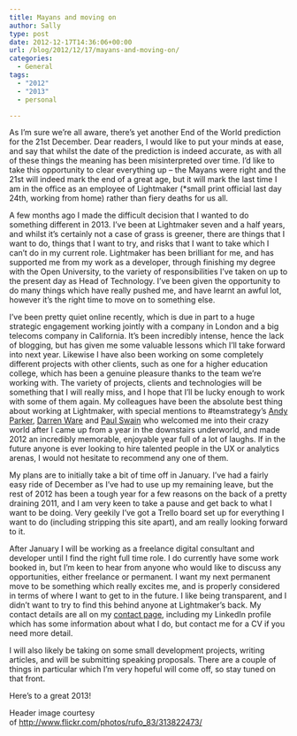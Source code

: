 ```yaml
---
title: Mayans and moving on
author: Sally
type: post
date: 2012-12-17T14:36:06+00:00
url: /blog/2012/12/17/mayans-and-moving-on/
categories:
  - General
tags:
  - "2012"
  - "2013"
  - personal

---
```

As I&#8217;m sure we&#8217;re all aware, there&#8217;s yet another End of the World prediction for the 21st December. Dear readers, I would like to put your minds at ease, and say that whilst the date of the prediction is indeed accurate, as with all of these things the meaning has been misinterpreted over time. I&#8217;d like to take this opportunity to clear everything up &#8211; the Mayans were right and the 21st will indeed mark the end of a great age, but it will mark the last time I am in the office as an employee of Lightmaker (*small print official last day 24th, working from home) rather than fiery deaths for us all.

A few months ago I made the difficult decision that I wanted to do something different in 2013. I&#8217;ve been at Lightmaker seven and a half years, and whilst it&#8217;s certainly not a case of grass is greener, there are things that I want to do, things that I want to try, and risks that I want to take which I can&#8217;t do in my current role. Lightmaker has been brilliant for me, and has supported me from my work as a developer, through finishing my degree with the Open University, to the variety of responsibilities I&#8217;ve taken on up to the present day as Head of Technology. I&#8217;ve been given the opportunity to do many things which have really pushed me, and have learnt an awful lot, however it&#8217;s the right time to move on to something else.

I&#8217;ve been pretty quiet online recently, which is due in part to a huge strategic engagement working jointly with a company in London and a big telecoms company in California. It&#8217;s been incredibly intense, hence the lack of blogging, but has given me some valuable lessons which I&#8217;ll take forward into next year. Likewise I have also been working on some completely different projects with other clients, such as one for a higher education college, which has been a genuine pleasure thanks to the team we&#8217;re working with. The variety of projects, clients and technologies will be something that I will really miss, and I hope that I&#8217;ll be lucky enough to work with some of them again. My colleagues have been the absolute best thing about working at Lightmaker, with special mentions to #teamstrategy&#8217;s <a href="http://byandyparker.com/" target="_blank">Andy Parker</a>, <a href="http://www.darrenware.com/" target="_blank">Darren Ware</a> and <a href="http://www.iwearglasses.net/" target="_blank">Paul Swain</a> who welcomed me into their crazy world after I came up from a year in the downstairs underworld, and made 2012 an incredibly memorable, enjoyable year full of a lot of laughs. If in the future anyone is ever looking to hire talented people in the UX or analytics arenas, I would not hesitate to recommend any one of them.

My plans are to initially take a bit of time off in January. I&#8217;ve had a fairly easy ride of December as I&#8217;ve had to use up my remaining leave, but the rest of 2012 has been a tough year for a few reasons on the back of a pretty draining 2011, and I am very keen to take a pause and get back to what I want to be doing. Very geekily I&#8217;ve got a Trello board set up for everything I want to do (including stripping this site apart), and am really looking forward to it.

After January I will be working as a freelance digital consultant and developer until I find the right full time role. I do currently have some work booked in, but I&#8217;m keen to hear from anyone who would like to discuss any opportunities, either freelance or permanent. I want my next permanent move to be something which really excites me, and is properly considered in terms of where I want to get to in the future. I like being transparent, and I didn&#8217;t want to try to find this behind anyone at Lightmaker&#8217;s back. My contact details are all on my [contact page][1], including my LinkedIn profile which has some information about what I do, but contact me for a CV if you need more detail.

I will also likely be taking on some small development projects, writing articles, and will be submitting speaking proposals. There are a couple of things in particular which I&#8217;m very hopeful will come off, so stay tuned on that front.

Here&#8217;s to a great 2013!

Header image courtesy of <a href="http://www.flickr.com/photos/rufo_83/313822473/" target="_blank">http://www.flickr.com/photos/rufo_83/313822473/</a>

 [1]: http://recordssoundthesame.com/contact/